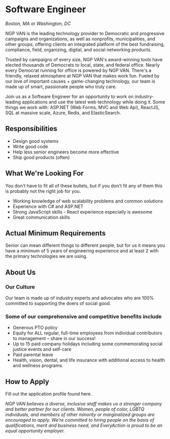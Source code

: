 # Software Engineer

*Boston, MA* or *Washington, DC*

NGP VAN is the leading technology provider to Democratic and progressive campaigns and organizations, as well as nonprofits, municipalities, and other groups, offering clients an integrated platform of the best fundraising, compliance, field, organizing, digital, and social networking products.

Trusted by campaigns of every size, NGP VAN's award-winning tools have elected thousands of Democrats to local, state, and federal office. Nearly every Democrat running for office is powered by NGP VAN. There's a friendly, relaxed atmosphere at NGP VAN that makes work fun. Fueled by our love of important causes + game-changing technology, our team is made up of smart, passionate people who truly care. 

Join us as a Software Engineer for an opportunity to work on industry-leading applications and use the latest web technology while doing it. Some things we work with: ASP.NET (Web Forms, MVC and Web Api), ReactJS, SQL at massive scale, Azure, Redis, and ElasticSearch.

## Responsibilities

* Design good systems
* Write good code
* Help less senior engineers become more effective
* Ship good products (often)

## What We're Looking For

You don't have to fit all of these bullets, but if you don't fit any of them this is probably not the right job for you.

* Working knowledge of web scalability problems and common solutions
* Experience with C# and ASP.NET
* Strong JavaScript skills - React experience especially is awesome
* Great communication skills

## Actual Minimum Requirements

Senior can mean different things to different people, but for us it means you have a minimum of 5 years of engineering experience and at least 2 with the primary technologies we are using.

## About Us

### Our Culture

Our team is made up of industry experts and advocates who are 100% committed to supporting the doers of social good.

### Some of our comprehensive and competitive benefits include 

* Generous PTO policy
* Equity for ALL regular, full-time employees from individual contributors to management – share in our success!
* Up to 15 paid company holidays including some commemorating social justice events and self-care
* Paid parental leave
* Health, vision, dental, and life insurance with additional access to health and wellness programs.

## How to Apply

Fill out the application profile found here.

*NGP VAN believes a diverse, inclusive staff makes us a stronger company and better partner for our clients. Women, people of color, LGBTQ individuals, and members of other minority or marginalized groups are encouraged to apply. We’re committed to hiring people on the basis of qualifications, merit and business need, and EveryAction is proud to be an equal opportunity employer.*

